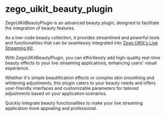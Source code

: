# zego_uikit_beauty_plugin

ZegoUIKitBeautyPlugin is an advanced beauty plugin, designed to facilitate the integration of beauty features.

As a low-code beauty collection, it provides streamlined and powerful tools and functionalities that can be seamlessly integrated into [Zego UIKit's Live Streaming Kit](https://pub.dev/packages/zego_uikit_prebuilt_live_streaming).

With ZegoUIKitBeautyPlugin, you can effortlessly add high-quality real-time beauty effects to your live streaming applications, enhancing users' visual experience.

Whether it's simple beautification effects or complex skin smoothing and whitening adjustments, this plugin caters to your beauty needs and offers user-friendly interfaces and customizable parameters for tailored adjustments based on your application scenarios.

Quickly integrate beauty functionalities to make your live streaming application more appealing and professional.